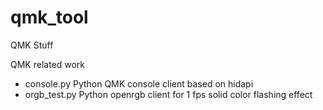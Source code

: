 # qmk_tool
QMK Stuff

QMK related work
* console.py    Python QMK console client based on hidapi
* orgb_test.py  Python openrgb client for 1 fps solid color flashing effect
